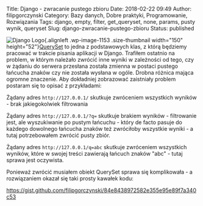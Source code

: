 Title: Django - zwracanie pustego zbioru
Date: 2018-02-22 09:49
Author: filipgorczynski
Category: Bazy danych, Dobre praktyki, Programowanie, Rozwiązania
Tags: django, empty, filter, get_queryset, none, params, pusty wynik, queryset
Slug: django-zwracanie-pustego-zbioru
Status: published

![Django Logo](https://filipgorczynski.files.wordpress.com/2015/10/django-logo-positive.png?w=150){.alignleft .wp-image-1153 .size-thumbnail width="150" height="52"}[QuerySet](https://docs.djangoproject.com/en/dev/ref/models/querysets/#django.db.models.query.QuerySet) to jedna z podstawowych klas, z którą będziemy pracować w trakcie pisania aplikacji w Django. Trafiłem ostatnio na problem, w którym należało zwrócić inne wyniki w zależności od tego, czy w żądaniu do serwera przesłana została zmienna w postaci pustego łańcucha znaków czy nie została wysłana w ogóle. Drobna różnica mająca ogromne znaczenie. Aby dokładniej zobrazować zaistniały problem postaram się to opisać z przykładami:

Żądany adres `http://127.0.0.1/` skutkuje zwróceniem wszystkich wyników - brak jakiegokolwiek filtrowania

Żądany adres `http://127.0.0.1/?q=` skutkuje brakiem wyników - filtrowanie jest, ale wyszukiwanie po pustym łańcuchu - który de facto pasuje do każdego dowolnego łańcucha znaków też zwróciłoby wszystkie wyniki - a tutaj potrzebowałem zwrócić pusty zbiór.

Żądany adres `http://127.0.0.1/q=abc` skutkuje zwróceniem wszystkich wyników, które w swojej treści zawierają łańcuch znaków "abc" - tutaj sprawa jest oczywista.

Ponieważ zwrócić musiałem obiekt QuerySet sprawa się komplikowała - a rozwiązaniem okazał się taki prosty kawałek kodu:

https://gist.github.com/filipgorczynski/84e8438972582e355e95e89f7a340c53
